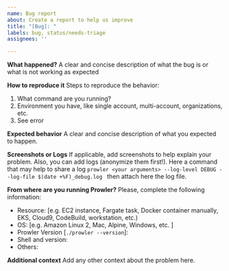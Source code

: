 ```yaml
---
name: Bug report
about: Create a report to help us improve
title: "[Bug]: "
labels: bug, status/needs-triage
assignees: ''

---
```


<!--
Please use this template to create your bug report. By providing as much info as possible you help us understand the issue, reproduce it and resolve it for you quicker. Therefore, take a couple of extra minutes to make sure you have provided all info needed.

PROTIP: record your screen and attach it as a gif to showcase the issue.

- How to record and attach gif: https://bit.ly/2Mi8T6K
-->

**What happened?**
A clear and concise description of what the bug is or what is not working as expected


**How to reproduce it**
Steps to reproduce the behavior:
1. What command are you running?
2. Environment you have, like single account, multi-account, organizations, etc.
3. See error


**Expected behavior**
A clear and concise description of what you expected to happen.


**Screenshots or Logs**
If applicable, add screenshots to help explain your problem.
Also, you can add logs (anonymize them first!). Here a command that may help to share a log
`prowler <your arguments> --log-level DEBUG --log-file $(date +%F)_debug.log ` then attach here the log file.


**From where are you running Prowler?**
Please, complete the following information:
 - Resource: [e.g. EC2 instance, Fargate task, Docker container manually, EKS, Cloud9, CodeBuild, workstation, etc.)
 - OS: [e.g. Amazon Linux 2, Mac, Alpine, Windows, etc. ]
 - Prowler Version [`./prowler --version`]:
 - Shell and version:
 - Others:


**Additional context**
Add any other context about the problem here.
